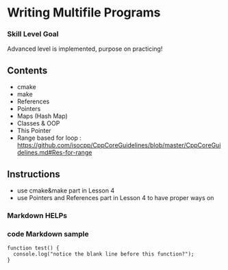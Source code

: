 # Writing Multifile Programs

### Skill Level Goal
Advanced level is implemented, purpose on practicing!

## Contents
- cmake
- make
- References
- Pointers
- Maps (Hash Map)
- Classes & OOP
- This Pointer
- Range based for loop : https://github.com/isocpp/CppCoreGuidelines/blob/master/CppCoreGuidelines.md#Res-for-range

## Instructions
- use cmake&make part in Lesson 4
- use Pointers and References part in Lesson 4 to have proper ways on

### Markdown HELPs 

### **code Markdown sample**

```
function test() {
  console.log("notice the blank line before this function?");
}
```